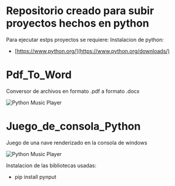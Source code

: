 # Repositorio creado para subir proyectos hechos en python
Para ejecutar estps proyectos se requiere:
Instalacion de python:
- [https://www.python.org/](https://www.python.org/downloads/)




# Pdf_To_Word
Conversor de archivos en formato .pdf a formato .docx

![Python Music Player](https://github.com/Gonz007/Rar/blob/main/pdf_to_word.jpg)


# Juego_de_consola_Python
Juego de una nave renderizado en la consola de windows

![Python Music Player](https://github.com/Gonz007/Rar/blob/main/nave.png)


Instalacion de las bibliotecas usadas:
- pip install pynput
